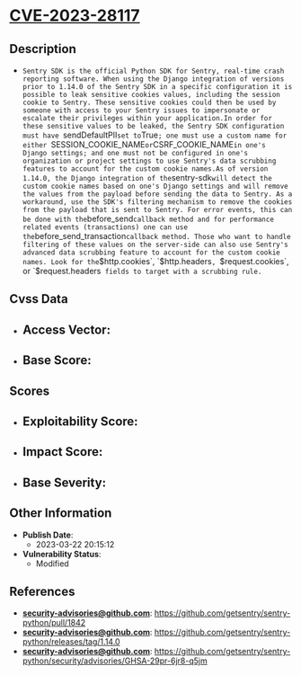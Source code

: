 
# [CVE-2023-28117](https://cve.mitre.org/cgi-bin/cvename.cgi?name=CVE-2023-28117)

## Description

- `Sentry SDK is the official Python SDK for Sentry, real-time crash reporting software. When using the Django integration of versions prior to 1.14.0 of the Sentry SDK in a specific configuration it is possible to leak sensitive cookies values, including the session cookie to Sentry. These sensitive cookies could then be used by someone with access to your Sentry issues to impersonate or escalate their privileges within your application.In order for these sensitive values to be leaked, the Sentry SDK configuration must have `sendDefaultPII` set to `True`; one must use a custom name for either `SESSION_COOKIE_NAME` or `CSRF_COOKIE_NAME` in one's Django settings; and one must not be configured in one's organization or project settings to use Sentry's data scrubbing features to account for the custom cookie names.As of version 1.14.0, the Django integration of the `sentry-sdk` will detect the custom cookie names based on one's Django settings and will remove the values from the payload before sending the data to Sentry. As a workaround, use the SDK's filtering mechanism to remove the cookies from the payload that is sent to Sentry. For error events, this can be done with the `before_send` callback method and for performance related events (transactions) one can use the `before_send_transaction` callback method. Those who want to handle filtering of these values on the server-side can also use Sentry's advanced data scrubbing feature to account for the custom cookie names. Look for the `$http.cookies`, `$http.headers`, `$request.cookies`, or `$request.headers` fields to target with a scrubbing rule.`

## Cvss Data

- **Access Vector**:
  - 
- **Base Score**:
  - 

## Scores

- **Exploitability Score**:
  - 
- **Impact Score**:
  - 
- **Base Severity**:
  - 

## Other Information

- **Publish Date**:
  - 2023-03-22 20:15:12
- **Vulnerability Status**:
  - Modified

## References

- **security-advisories@github.com**: https://github.com/getsentry/sentry-python/pull/1842
- **security-advisories@github.com**: https://github.com/getsentry/sentry-python/releases/tag/1.14.0
- **security-advisories@github.com**: https://github.com/getsentry/sentry-python/security/advisories/GHSA-29pr-6jr8-q5jm
